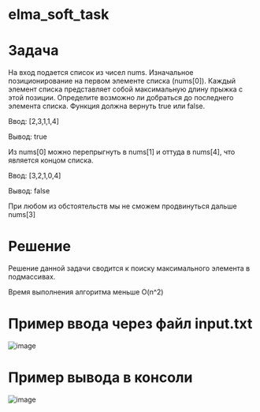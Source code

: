 # elma_soft_task
# Задача
На вход подается список из чисел nums. Изначальное позиционирование на первом элементе списка (nums[0]). Каждый элемент списка представляет собой максимальную длину прыжка с этой позиции. Определите возможно ли добраться до последнего элемента списка. Функция должна вернуть true или false.

Ввод: [2,3,1,1,4]

Вывод: true

Из nums[0] можно перепрыгнуть в nums[1] и оттуда в nums[4], что является концом списка.

Ввод: [3,2,1,0,4]

Вывод: false

При любом из обстоятельств мы не сможем продвинуться дальше nums[3]

# Решение

Решение данной задачи сводится к поиску максимального элемента в подмассивах.

Время выполнения алгоритма меньше O(n^2)

# Пример ввода через файл input.txt

![image](https://github.com/user-attachments/assets/f012fe93-b50b-4ec9-ac08-23ab61b9d1ea)

# Пример вывода в консоли

![image](https://github.com/user-attachments/assets/3117b798-298e-43be-8ed4-8bf99ef5e3fc)
